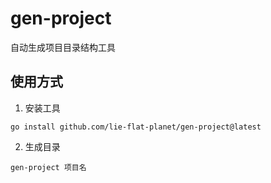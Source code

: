 # gen-project
自动生成项目目录结构工具

## 使用方式
1. 安装工具
```shell
go install github.com/lie-flat-planet/gen-project@latest
```
2. 生成目录
```shell
gen-project 项目名
```
